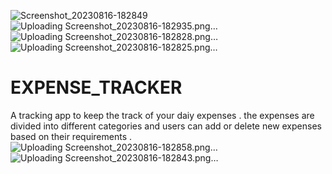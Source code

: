 ![Screenshot_20230816-182849](https://github.com/Anubhav200311/EXPENSE_TRACKER/assets/126256428/8257ec32-e2b3-4a90-a5f3-0c687c94a690)
![Uploading Screenshot_20230816-182935.png…]()
![Uploading Screenshot_20230816-182828.png…]()
![Uploading Screenshot_20230816-182825.png…]()
# EXPENSE_TRACKER
A tracking app to keep the track of your daiy expenses .
the expenses are divided into different categories and users can add or delete new expenses 
based on their requirements .![Uploading Screenshot_20230816-182858.png…]()
![Uploading Screenshot_20230816-182843.png…]()

